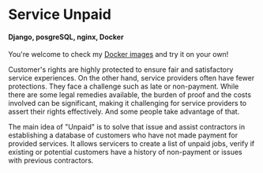 # Service Unpaid
#### Django, posgreSQL, nginx, Docker
You're welcome to check my [Docker images](/https://hub.docker.com/repositories/kubigor) and try it on your own!

Customer's rights are highly protected to ensure fair and satisfactory service experiences. On the other hand, service providers often have fewer protections. They face a challenge such as late or non-payment. While there are some legal remedies available, the burden of proof and the costs involved can be significant, making it challenging for service providers to assert their rights effectively. And some people take advantage of that.

The main idea of "Unpaid" is to solve that issue and assist contractors in establishing a database of customers who have not made payment for provided services. It allows servicers to create a list of unpaid jobs, verify if existing or potential customers have a history of non-payment or issues with previous contractors.
        